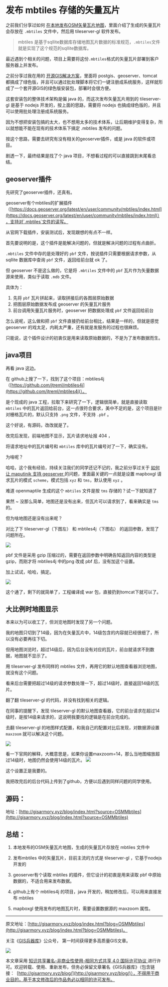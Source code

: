 # 发布 mbtiles 存储的矢量瓦片

之前我们分享过如何 [在本地发布OSM矢量瓦片地图](http://gisarmory.xyz/blog/index.html?blog=OSMVectorTiles)，里面介绍了生成的矢量瓦片会存放在 `.mbtiles` 文件中，然后用 tileserver-gl 软件发布。

> mbtiles 是基于sqllite数据库存储地图瓦片数据的标准规范，`.mbtiles`文件就是实现了这个规范的sqllite数据库。

最近遇到个相关的问题，项目上需要将这份`.mbtiles`格式的矢量瓦片部署到客户服务器上并发布。

之前分享过我在用的 [开源GIS解决方案](http://gisarmory.xyz/blog/index.html?blog=GISerSolution)，里面将 postgis、geoserver、tomcat 都搞成了绿色版，并且可以通过批处理脚本将它们一键注册成系统服务，这样就形成了一个套开源GIS的绿色版安装包，部署时会很方便。

这套安装包的整体技术架构是偏 java 的，而这次发布矢量瓦片用到的 tileserver-gl 是基于 nodejs 开发的，按上面的思路，需要将 nodejs 也搞成绿色版的，并且可以使用批处理注册成系统服务。

因为不想把安装包搞的太大，也不想用太多的技术体系，让后期维护变得复杂，所以就想能不能在现有的技术体系下搞定 .mbtiles 发布的问题。

按这个思路，需要去研究有没有相关的geoserver插件，或是 java 的软件或项目。

剧透一下，最终结果是找了个 java 项目，不想看过程的可以直接跳到末尾看总结。

## geoserver插件

先研究了geoserver插件，还真有。

geoserver有个mbtiles的扩展插件（[https://docs.geoserver.org/latest/en/user/community/mbtiles/index.html](https://docs.geoserver.org/latest/en/user/community/mbtiles/index.html)），支持对`.mbtiles`文件的读写。

从官网下载插件，安装测试后，发现跟想的有点不一样。

首先要说明的是，这个插件是能解决问题的，但就是解决问题的过程有点曲折。

 `.mbtiles` 文件中存的是处理好的 `pbf` 文件，按说插件只需要根据请求参数，从 sqllite 数据库中查询 `pbf` 文件，返回给前台就 ok 了。

但 geoserver 不是这么做的，它是将 `.mbtiles` 文件中的 `pbf` 瓦片作为矢量数据源来使用，类似于读取 `.mdb` 文件。

具体为：

1. 先将 `pbf` 瓦片拼起来，读取拼接后的各图层原始数据
2. 把图层原始数据发布成 geoserver 的矢量瓦片服务
3. 前台调用矢量瓦片服务时，geoserver 把数据处理成 `pbf` 文件返回给前台

怎么说呢，这么做和把 `pbf` 文件直接扔给前台相比，结果是一样的，但就是感觉 geoserver 的戏太足，内耗太严重，还有就是发服务的过程也很麻烦。

只能说，这个插件设计的初衷仅是用来读取原始数据的，不是为了发布数据而生。

## java项目

再看 java 这边。

在 github上搜了一下，找到了这个项目：mbtiles4j（[https://github.com/jtreml/mbtiles4j](https://github.com/jtreml/mbtiles4j)）。

是个现成的 java 工程，拉取下来研究了一下，逻辑很简单，就是直接读取 `mbtiles` 中的瓦片返回给前台，这一点很符合要求，美中不足的是，这个项目是针对栅格瓦片的，默认只支持 `.png` 文件，不支持 `.pbf` 。

这个好说，有源码，改改就是了。

改完后发现，前端地图不显示，瓦片请求地址报 404 ，

将请求地址中的瓦片编号和 `mbtiles` 库中的瓦片编号对了一下，确实没有。

为啥呢？

哈哈，这个我有经验，持续关注我们的同学还记不记的，我之前分享过关于 [如何让 maputinik 支持 geoserver ](http://gisarmory.xyz/blog/index.html?blog=maputnikGeoserverVectorTiles2)的问题，里面最关键的一点就是设置 mapboxgl 请求瓦片的模式 `scheme`，模式包括 `xyz` 和 `tms`，默认使用 `xyz` 。

难道 openmaptile 生成的这个 `mbtiles` 文件是按 `tms` 存储的？试一下就知道了

果然 ~ 没那么简单，地图还是没有出来，但瓦片可以请求到了，看来确实是 `tms` 的。

但为啥地图还是没有出来呢？

对比了下 tileserver-gl（下图左） 和 mbtiles4j（下图右） 的返回参数，发现了问题所在。

![](http://blogimage.gisarmory.xyz/20210831180609.png?imageView2/0/interlace/1/q/75|watermark/2/text/R0lT5YW15Zmo5bqT/font/5b6u6L2v6ZuF6buR/fontsize/1000/fill/IzgzODM4Mw==/dissolve/80/gravity/SouthEast/dx/10/dy/10|imageslim)

pbf 文件是采用 gzip 压缩过的，需要在返回参数中明确告知返回内容的类型是 gzip，而刚才将 mbtiles4j 中的png 改成 pbf 后，没有加这个设置。

加上试试，哈哈，搞定。

![](http://blogimage.gisarmory.xyz/20210831180605.png?imageView2/0/interlace/1/q/75|watermark/2/text/R0lT5YW15Zmo5bqT/font/5b6u6L2v6ZuF6buR/fontsize/1000/fill/IzgzODM4Mw==/dissolve/80/gravity/SouthEast/dx/10/dy/10|imageslim)

这个通了，剩下的就简单了，工程编译成 war 包，直接扔到tomcat下就可以了。

## 大比例时地图显示

本来以为可以收工了，但浏览地图时发现了另一个问题。

我的地图只切到了14级，因为在矢量瓦片中，14级包含的内容就已经很细了，所以没有必要再往下切。

但用地图浏览时，超过14级后，因为后台没有对应的瓦片，前台就请求不到数据，地图就不显示了。

用 tileserver-gl 发布同样的 mbtiles 文件，再用它的默认地图查看器浏览地图，就没有这个问题。

看来后台需要把超过14级的请求参数处理一下，超过14级时，直接返回14级的瓦片。

翻了翻 tileserver-gl 的代码，并没有找到相关的逻辑。

在同事的提醒下，发现 tileserver-gl 的默认地图查看器，它的前台请求在超过14级时，是按14级来请求的，这说明我要找的逻辑是在前台完成的。

去翻 tileserver-gl 的地图样式配置，和我自己的配置对比后发现，对数据源设置 `maxzoom` 就可以解决这个问题。

![](http://blogimage.gisarmory.xyz/20210831180559.png?imageView2/0/interlace/1/q/75|watermark/2/text/R0lT5YW15Zmo5bqT/font/5b6u6L2v6ZuF6buR/fontsize/1000/fill/IzgzODM4Mw==/dissolve/80/gravity/SouthEast/dx/10/dy/10|imageslim)

看一下官网的解释，大概意思是，如果你设置maxzoom=14，那么当地图缩放超过14级时，地图仍然会使用14级的瓦片。
![](http://blogimage.gisarmory.xyz/20210831180556.png?imageView2/0/interlace/1/q/75|watermark/2/text/R0lT5YW15Zmo5bqT/font/5b6u6L2v6ZuF6buR/fontsize/1000/fill/IzgzODM4Mw==/dissolve/80/gravity/SouthEast/dx/10/dy/10|imageslim)

这个设置正是我要的。

我把改完后的后台代码上传到了github，方便以后遇到同样问题的同学使用。

## 源码：

地址：[http://gisarmory.xyz/blog/index.html?source=OSMMbtiles](http://gisarmory.xyz/blog/index.html?source=OSMMbtiles)

## 总结：

1. 本地发布的OSM矢量瓦片地图，生成的矢量瓦片存放在 mbtiles 文件中

2. 发布mbtiles 中的矢量瓦片，目前主流的方式是 tileserver-gl ，它基于nodejs开发的

3. geoserver有个读取 mbtiles 的插件，但它设计的初衷是用来读取 pbf 中原始数据的，不适合用来发布数据。

5. github上有个 mbtiles4j 的项目，java 开发的，稍加修改后，可以用来直接发布 mbtiles

6. mapboxgl 使用发布的地图瓦片时，需要设置数据源的 maxzoom 属性。



* * *

原文地址：[http://gisarmory.xyz/blog/index.html?blog=OSMMbtiles](http://gisarmory.xyz/blog/index.html?blog=OSMMbtiles)。

关注《[GIS兵器库](http://gisarmory.xyz/blog/index.html?blog=wechat)》公众号， 第一时间获得更多高质量GIS文章。

![](http://blogimage.gisarmory.xyz/20200923063756.png)



本文章采用 [知识共享署名-非商业性使用-相同方式共享 4.0 国际许可协议 ](https://creativecommons.org/licenses/by-nc-sa/4.0/deed.zh)进行许可。欢迎转载、使用、重新发布，但务必保留文章署名《GIS兵器库》（包含链接：  [http://gisarmory.xyz/blog/](http://gisarmory.xyz/blog/)），不得用于商业目的，基于本文修改后的作品务必以相同的许可发布。



